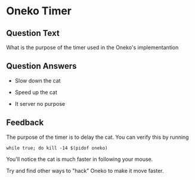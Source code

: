 # Oneko Timer

## Question Text

What is the purpose of the timer used in the Oneko's implementantion

## Question Answers

+ Slow down the cat

- Speed up the cat

- It server no purpose

## Feedback

The purpose of the timer is to delay the cat. You can verify this by running

```console
while true; do kill -14 $(pidof oneko)
```

You'll notice the cat is much faster in following your mouse.

Try and find other ways to "hack" Oneko to make it move faster.
